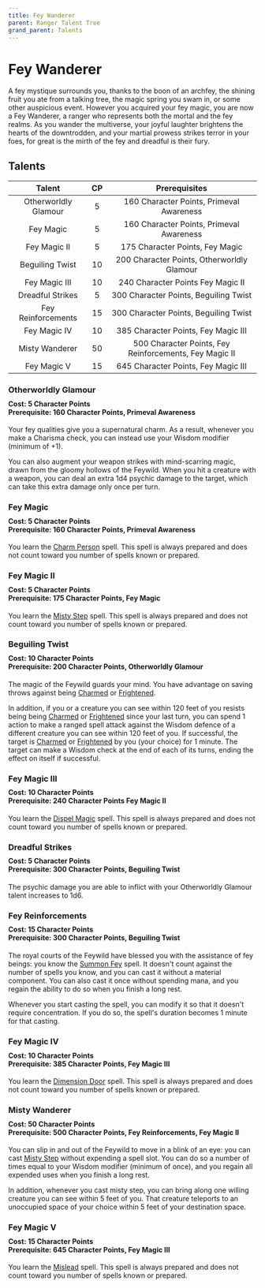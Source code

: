 ```yaml
---
title: Fey Wanderer
parent: Ranger Talent Tree
grand_parent: Talents
---
```


# Fey Wanderer
A fey mystique surrounds you, thanks to the boon of an archfey, the shining fruit you ate from a talking tree, the magic spring you swam in, or some other auspicious event. However you acquired your fey magic, you are now a Fey Wanderer, a ranger who represents both the mortal and the fey realms. As you wander the multiverse, your joyful laughter brightens the hearts of the downtrodden, and your martial prowess strikes terror in your foes, for great is the mirth of the fey and dreadful is their fury.

## Talents

| Talent | CP | Prerequisites |
|:------:|:--:|:-------------:|
| Otherworldly Glamour | 5  | 160 Character Points, Primeval Awareness |
| Fey Magic            | 5  | 160 Character Points, Primeval Awareness |
| Fey Magic II         | 5  | 175 Character Points, Fey Magic |
| Beguiling Twist      | 10 | 200 Character Points, Otherworldly Glamour |
| Fey Magic III        | 10 | 240 Character Points Fey Magic II |
| Dreadful Strikes     | 5  | 300 Character Points, Beguiling Twist |
| Fey Reinforcements   | 15 | 300 Character Points, Beguiling Twist |
| Fey Magic IV         | 10 | 385 Character Points, Fey Magic III |
| Misty Wanderer       | 50 | 500 Character Points, Fey Reinforcements, Fey Magic II |
| Fey Magic V          | 15 | 645 Character Points, Fey Magic III |

### Otherworldly Glamour

<div style="margin-top:-10px;"></div>

#### **Cost:** 5 Character Points<br>**Prerequisite:** 160 Character Points, Primeval Awareness
Your fey qualities give you a supernatural charm. As a result, whenever you make a Charisma check, you can instead use your Wisdom modifier (minimum of +1).

You can also augment your weapon strikes with mind-scarring magic, drawn from the gloomy hollows of the Feywild. When you hit a creature with a weapon, you can deal an extra 1d4 psychic damage to the target, which can take this extra damage only once per turn.

### Fey Magic

<div style="margin-top:-10px;"></div>

#### **Cost:** 5 Character Points<br>**Prerequisite:** 160 Character Points, Primeval Awareness
You learn the [Charm Person](https://stormchaserroleplaying.com/stormchaserRPG/Spells/1/Charms/#charm-person) spell. This spell is always prepared and does not count toward you number of spells known or prepared.

### Fey Magic II

<div style="margin-top:-10px;"></div>

#### **Cost:** 5 Character Points<br>**Prerequisite:** 175 Character Points, Fey Magic
You learn the [Misty Step]() spell. This spell is always prepared and does not count toward you number of spells known or prepared.

### Beguiling Twist

<div style="margin-top:-10px;"></div>

#### **Cost:** 10 Character Points<br>**Prerequisite:** 200 Character Points, Otherworldly Glamour
The magic of the Feywild guards your mind. You have advantage on saving throws against being [Charmed](https://stormchaserroleplaying.com/stormchaserRPG/Conditions/Charmed/) or [Frightened](https://stormchaserroleplaying.com/stormchaserRPG/Conditions/Frightened/).

In addition, if you or a creature you can see within 120 feet of you resists being being [Charmed](https://stormchaserroleplaying.com/stormchaserRPG/Conditions/Charmed/) or [Frightened](https://stormchaserroleplaying.com/stormchaserRPG/Conditions/Frightened/) since your last turn, you can spend 1 action to make a ranged spell attack against the Wisdom defence of a different creature you can see within 120 feet of you. If successful, the target is [Charmed](https://stormchaserroleplaying.com/stormchaserRPG/Conditions/Charmed/) or [Frightened](https://stormchaserroleplaying.com/stormchaserRPG/Conditions/Frightened/) by you (your choice) for 1 minute. The target can make a Wisdom check at the end of each of its turns, ending the effect on itself if successful.

### Fey Magic III

<div style="margin-top:-10px;"></div>

#### **Cost:** 10 Character Points<br>**Prerequisite:** 240 Character Points Fey Magic II
You learn the [Dispel Magic](https://stormchaserroleplaying.com/stormchaserRPG/Spells/3/Warding/#dispel-magic) spell. This spell is always prepared and does not count toward you number of spells known or prepared.

### Dreadful Strikes

<div style="margin-top:-10px;"></div>

#### **Cost:** 5 Character Points<br>**Prerequisite:** 300 Character Points, Beguiling Twist
The psychic damage you are able to inflict with your Otherworldly Glamour talent increases to 1d6.

### Fey Reinforcements

<div style="margin-top:-10px;"></div>

#### **Cost:** 15 Character Points<br>**Prerequisite:** 300 Character Points, Beguiling Twist
The royal courts of the Feywild have blessed you with the assistance of fey beings: you know the [Summon Fey]() spell. It doesn't count against the number of  spells you know, and you can cast it without a material component. You can also cast it once without spending mana, and you regain the ability to do so when you finish a long rest.

Whenever you start casting the spell, you can modify it so that it doesn't require concentration. If you do so, the spell's duration becomes 1 minute for that casting.

### Fey Magic IV

<div style="margin-top:-10px;"></div>

#### **Cost:** 10 Character Points<br>**Prerequisite:** 385 Character Points, Fey Magic III
You learn the [Dimension Door]() spell. This spell is always prepared and does not count toward you number of spells known or prepared.

### Misty Wanderer

<div style="margin-top:-10px;"></div>

#### **Cost:** 50 Character Points<br>**Prerequisite:** 500 Character Points, Fey Reinforcements, Fey Magic II
You can slip in and out of the Feywild to move in a blink of an eye: you can cast [Misty Step]() without expending a spell slot. You can do so a number of times equal to your Wisdom modifier (minimum of once), and you regain all expended uses when you finish a long rest.

In addition, whenever you cast misty step, you can bring along one willing creature you can see within 5 feet of you. That creature teleports to an unoccupied space of your choice within 5 feet of your destination space.

### Fey Magic V

<div style="margin-top:-10px;"></div>

#### **Cost:** 15 Character Points<br>**Prerequisite:** 645 Character Points, Fey Magic III
You learn the [Mislead]() spell. This spell is always prepared and does not count toward you number of spells known or prepared.
